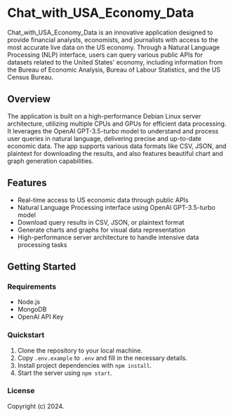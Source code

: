 # Chat_with_USA_Economy_Data

Chat_with_USA_Economy_Data is an innovative application designed to provide financial analysts, economists, and journalists with access to the most accurate live data on the US economy. Through a Natural Language Processing (NLP) interface, users can query various public APIs for datasets related to the United States' economy, including information from the Bureau of Economic Analysis, Bureau of Labour Statistics, and the US Census Bureau.

## Overview

The application is built on a high-performance Debian Linux server architecture, utilizing multiple CPUs and GPUs for efficient data processing. It leverages the OpenAI GPT-3.5-turbo model to understand and process user queries in natural language, delivering precise and up-to-date economic data. The app supports various data formats like CSV, JSON, and plaintext for downloading the results, and also features beautiful chart and graph generation capabilities.

## Features

- Real-time access to US economic data through public APIs
- Natural Language Processing interface using OpenAI GPT-3.5-turbo model
- Download query results in CSV, JSON, or plaintext format
- Generate charts and graphs for visual data representation
- High-performance server architecture to handle intensive data processing tasks

## Getting Started

### Requirements

- Node.js
- MongoDB
- OpenAI API Key

### Quickstart

1. Clone the repository to your local machine.
2. Copy `.env.example` to `.env` and fill in the necessary details.
3. Install project dependencies with `npm install`.
4. Start the server using `npm start`.

### License

Copyright (c) 2024.